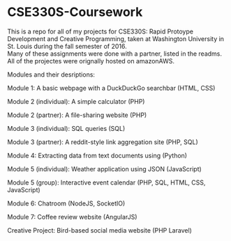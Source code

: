 # CSE330S-Coursework
This is a repo for all of my projects for CSE330S:  Rapid Protoype Development and Creative Programming, 
taken at Washington University in St. Louis during the fall semester of 2016.  
Many of these assignments were done with a partner, listed in the readms.
All of the projectes were orignally hosted on amazonAWS.

Modules and their desriptions:

Module 1:  A basic webpage with a DuckDuckGo searchbar (HTML, CSS)


Module 2 (individual):  A simple calculator (PHP) 

Module 2 (partner):  A file-sharing website (PHP)


Module 3 (individual):  SQL queries (SQL)

Module 3 (partner):  A reddit-style link aggregation site (PHP, SQL)


Module 4:  Extracting data from text documents using (Python)


Module 5 (individual):  Weather application using JSON (JavaScript)

Module 5 (group):  Interactive event calendar (PHP, SQL, HTML, CSS, JavaScript)


Module 6:  Chatroom (NodeJS, SocketIO)


Module 7:  Coffee review website (AngularJS)


Creative Project:  Bird-based social media website (PHP Laravel)
